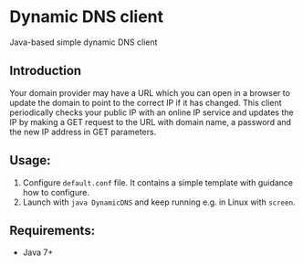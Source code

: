 # Dynamic DNS client
Java-based simple dynamic DNS client

## Introduction
Your domain provider may have a URL which you can open in a browser to update the domain to point to the correct IP if it has changed. This client periodically checks your public IP with an online IP service and updates the IP by making a GET request to the URL with domain name, a password and the new IP address in GET parameters.


## Usage:
1. Configure `default.conf` file. It contains a simple template with guidance how to configure.
2. Launch with `java DynamicDNS` and keep running e.g. in Linux with `screen`.

## Requirements:

* Java 7+

